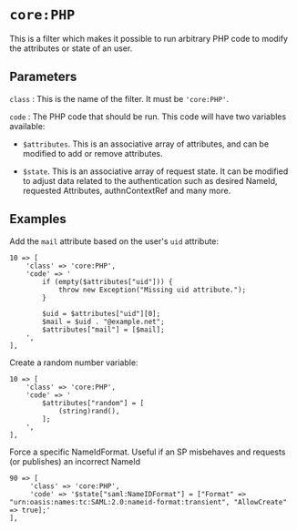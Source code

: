 `core:PHP`
==========

This is a filter which makes it possible to run arbitrary PHP code to modify the attributes or state of an user.

Parameters
----------

`class`
:   This is the name of the filter.
    It must be `'core:PHP'`.

`code`
:   The PHP code that should be run. This code will have two variables available: 

* `$attributes`.
    This is an associative array of attributes, and can be modified to add or remove attributes.
    
* `$state`.
    This is an associative array of request state. It can be modified to adjust data related to the authentication
    such as desired NameId, requested Attributes, authnContextRef and many more.

Examples
--------

Add the `mail` attribute based on the user's `uid` attribute:

    10 => [
        'class' => 'core:PHP',
        'code' => '
            if (empty($attributes["uid"])) {
                throw new Exception("Missing uid attribute.");
            }

            $uid = $attributes["uid"][0];
            $mail = $uid . "@example.net";
            $attributes["mail"] = [$mail];
        ',
    ],


Create a random number variable:

    10 => [
        'class' => 'core:PHP',
        'code' => '
            $attributes["random"] = [
                (string)rand(),
            ];
        ',
    ],

Force a specific NameIdFormat. Useful if an SP misbehaves and requests (or publishes) an incorrect NameId

    90 => [
         'class' => 'core:PHP',
         'code' => '$state["saml:NameIDFormat"] = ["Format" => "urn:oasis:names:tc:SAML:2.0:nameid-format:transient", "AllowCreate" => true];'
    ],
